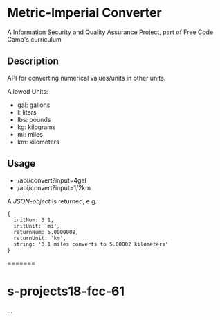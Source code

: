 # Metric-Imperial Converter

A Information Security and Quality Assurance Project, part of Free Code Camp's curriculum

## Description
API for converting numerical values/units in other units.

Allowed Units: 
- gal: gallons
- l: liters
- lbs: pounds
- kg: kilograms
- mi: miles
- km: kilometers

## Usage
- /api/convert?input=4gal
- /api/convert?input=1/2km

A *JSON-object* is returned, e.g.:

    {
      initNum: 3.1,
      initUnit: 'mi',
      returnNum: 5.0000008,
      returnUnit: 'km',
      string: '3.1 miles converts to 5.00002 kilometers'
    }
 
=======
# s-projects18-fcc-61
...
